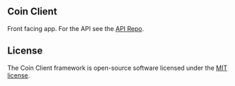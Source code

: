 ## Coin Client


Front facing app. For the API see the [API Repo](https://github.com/dreboard/coin-api).

## License

The Coin Client framework is open-source software licensed under the [MIT license](https://opensource.org/licenses/MIT).
